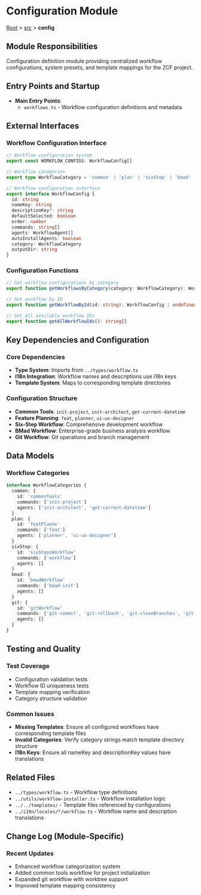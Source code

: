 # Configuration Module

[Root](../../CLAUDE.md) > [src](../) > **config**

## Module Responsibilities

Configuration definition module providing centralized workflow configurations, system presets, and template mappings for the ZCF project.

## Entry Points and Startup

- **Main Entry Points**:
  - `workflows.ts` - Workflow configuration definitions and metadata

## External Interfaces

### Workflow Configuration Interface

```typescript
// Workflow configuration system
export const WORKFLOW_CONFIGS: WorkflowConfig[]

// Workflow categories
export type WorkflowCategory = 'common' | 'plan' | 'sixStep' | 'bmad' | 'git'

// Workflow configuration interface
export interface WorkflowConfig {
  id: string
  nameKey: string
  descriptionKey?: string
  defaultSelected: boolean
  order: number
  commands: string[]
  agents: WorkflowAgent[]
  autoInstallAgents: boolean
  category: WorkflowCategory
  outputDir: string
}
```

### Configuration Functions

```typescript
// Get workflow configurations by category
export function getWorkflowsByCategory(category: WorkflowCategory): WorkflowConfig[]

// Get workflow by ID
export function getWorkflowById(id: string): WorkflowConfig | undefined

// Get all available workflow IDs
export function getAllWorkflowIds(): string[]
```

## Key Dependencies and Configuration

### Core Dependencies

- **Type System**: Imports from `../types/workflow.ts`
- **I18n Integration**: Workflow names and descriptions use i18n keys
- **Template System**: Maps to corresponding template directories

### Configuration Structure

- **Common Tools**: `init-project`, `init-architect`, `get-current-datetime`
- **Feature Planning**: `feat`, `planner`, `ui-ux-designer`
- **Six-Step Workflow**: Comprehensive development workflow
- **BMad Workflow**: Enterprise-grade business analysis workflow
- **Git Workflow**: Git operations and branch management

## Data Models

### Workflow Categories

```typescript
interface WorkflowCategories {
  common: {
    id: 'commonTools'
    commands: ['init-project']
    agents: ['init-architect', 'get-current-datetime']
  }
  plan: {
    id: 'featPlanUx'
    commands: ['feat']
    agents: ['planner', 'ui-ux-designer']
  }
  sixStep: {
    id: 'sixStepsWorkflow'
    commands: ['workflow']
    agents: []
  }
  bmad: {
    id: 'bmadWorkflow'
    commands: ['bmad-init']
    agents: []
  }
  git: {
    id: 'gitWorkflow'
    commands: ['git-commit', 'git-rollback', 'git-cleanBranches', 'git-worktree']
    agents: []
  }
}
```

## Testing and Quality

### Test Coverage

- Configuration validation tests
- Workflow ID uniqueness tests
- Template mapping verification
- Category structure validation

### Common Issues

- **Missing Templates**: Ensure all configured workflows have corresponding template files
- **Invalid Categories**: Verify category strings match template directory structure
- **I18n Keys**: Ensure all nameKey and descriptionKey values have translations

## Related Files

- `../types/workflow.ts` - Workflow type definitions
- `../utils/workflow-installer.ts` - Workflow installation logic
- `../../templates/` - Template files referenced by configurations
- `../i18n/locales/*/workflow.ts` - Workflow name and description translations

## Change Log (Module-Specific)

### Recent Updates

- Enhanced workflow categorization system
- Added common tools workflow for project initialization
- Expanded git workflow with worktree support
- Improved template mapping consistency
